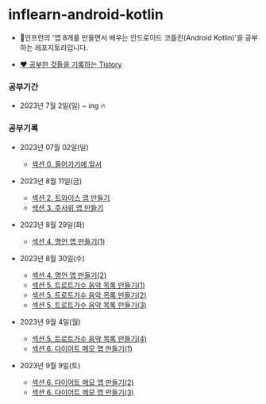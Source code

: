 # inflearn-android-kotlin
  - 🐣인프런의 '앱 8개를 만들면서 배우는 안드로이드 코틀린(Android Kotlin)'을 공부하는 레포지토리입니다.

  - [❤️ 공부한 것들을 기록하는 Tistory](https://dreaminsweetpotato.tistory.com)

### 공부기간
  * 2023년 7월 2일(일) ~ ing 🔥


### 공부기록
  * 2023년 07월 02일(일)
    * [섹션 0. 들어가기에 앞서](https://dreaminsweetpotato.tistory.com/69) 
  * 2023년 8월 11일(금)
    * [섹션 2. 트와이스 앱 만들기](https://dreaminsweetpotato.tistory.com/98)
    * [섹션 3. 주사위 앱 만들기](https://dreaminsweetpotato.tistory.com/99)
  * 2023년 8월 29일(화)
    * [섹션 4. 명언 앱 만들기(1)](https://dreaminsweetpotato.tistory.com/100)
  * 2023년 8월 30일(수)
    * [섹션 4. 명언 앱 만들기(2)](https://dreaminsweetpotato.tistory.com/101)
    * [섹션 5. 트로트가수 음악 목록 만들기(1)](https://dreaminsweetpotato.tistory.com/102)
    * [섹션 5. 트로트가수 음악 목록 만들기(2)](https://dreaminsweetpotato.tistory.com/103)
    * [섹션 5. 트로트가수 음악 목록 만들기(3)](https://dreaminsweetpotato.tistory.com/104)
    
  * 2023년 9월 4일(월)
    * [섹션 5. 트로트가수 음악 목록 만들기(4)](https://dreaminsweetpotato.tistory.com/105)
    * [섹션 6. 다이어트 메모 앱 만들기(1)](https://dreaminsweetpotato.tistory.com/106)
  * 2023년 9월 9일(토)
    * [섹션 6. 다이어트 메모 앱 만들기(2)](https://dreaminsweetpotato.tistory.com/107)
    * [섹션 6. 다이어트 메모 앱 만들기(3)](https://dreaminsweetpotato.tistory.com/108)
